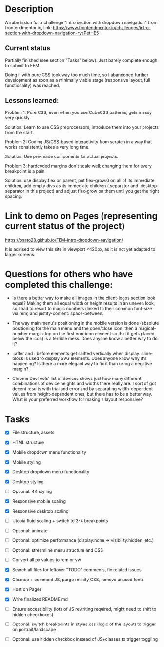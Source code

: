 # Description

A submission for a challenge "Intro section with dropdown navigation" from frontendmentor.io, link:
https://www.frontendmentor.io/challenges/intro-section-with-dropdown-navigation-ryaPetHE5

## Current status

Partially finished (see section "Tasks" below). Just barely complete enough to submit to FEM.

Doing it with pure CSS took way too much time, so I abandoned further development as soon as a minimally viable stage (responsive layout, full functionality) was reached.

## Lessons learned:

Problem 1: Pure CSS, even when you use CubeCSS patterns, gets messy very quickly. 

Solution: Learn to use CSS preprocessors, introduce them into your projects from the start.

Problem 2: Coding JS/CSS-based interactivity from scratch in a way that works consistently takes a very long time. 

Solution: Use pre-made components for actual projects.

Problem 3: hardcoded margins don't scale well; changing them for every breakpoint is a pain.

Solution: use display:flex on parent, put flex-grow:0 on all of its immediate children, add empty divs as its immediate children (.separator and .desktop-separator in this project) and adjust flex-grow on them until you get the right spacing.

# Link to demo on Pages (representing current status of the project)

https://osato28.github.io/FEM-intro-dropdown-navigation/

It is advised to view this site in viewport <420px, as it is not yet adapted to larger screens.


# Questions for others who have completed this challenge:

- Is there a better way to make all images in the client-logos section look equal? Making them all equal width or height results in an uneven look, so I had to resort to magic numbers (linked to their common font-size via rem) and justify-content: space-between.

- The way main menu's positioning in the mobile version is done (absolute positioning for the main menu and the open/close icon, then a magical-number margin-top on the first non-icon element so that it gets placed below the icon) is a terrible mess. 
Does anyone know a better way to do it?

- ::after and ::before elements get shifted vertically when display:inline-block is used to display SVG elements. 
Does anyone know why it's happening? 
Is there a more elegant way to fix it than using a negative margin?

- Chrome DevTools' list of devices shows just how many different combinations of device heights and widths there really are. I sort of got decent results with trial and error and by separating width-dependent values from height-dependent ones, but there has to be a better way. What is your preferred workflow for making a layout responsive?

# Tasks

- [x] File structure, assets
- [x] HTML structure
- [x] Mobile dropdown menu functionality
- [x] Mobile styling
- [x] Desktop dropdown menu functionality
- [x] Desktop styling
- [ ] Optional: 4K styling
- [x] Responsive mobile scaling
- [x] Responsive desktop scaling
- [ ] Utopia fluid scaling + switch to 3-4 breakpoints
- [ ] Optional: animate 
- [ ] Optional: optimize performance (display:none -> visibility:hidden, etc.)
- [ ] Optional: streamline menu structure and CSS
- [ ] Convert all px values to rem or vw
- [x] Search all files for leftover "TODO" comments, fix related issues
- [x] Cleanup + comment JS, purge+minify CSS, remove unused fonts
- [x] Host on Pages
- [x] Write finalized README.md
- [ ] Ensure accessibility (lots of JS rewriting required, might need to shift to hidden checkboxes)
- [ ] Optional: switch breakpoints in styles.css (logic of the layout) to trigger on portrait/landscape
- [ ] Optional: use hidden checkbox instead of JS+classes to trigger toggling

